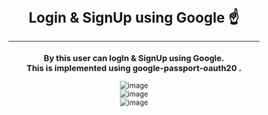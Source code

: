 
<center> <b> <h1>Login & SignUp using Google ☝️ </h1></b><center/> <hr/>

<h3>By this user can logIn & SignUp using Google.  <br/>
This is implemented using <b> google-passport-oauth20 .</b> <br></h3>

![image](https://github.com/IreshEranga/LogIn_With_Google/assets/117840288/77f9614b-8743-408e-9450-4ea53cedadd4) <br/>
![image](https://github.com/IreshEranga/LogIn_With_Google/assets/117840288/e0cb0e03-a0b8-4c5f-b28f-420c820bbf7c) <br/>
![image](https://github.com/IreshEranga/LogIn_With_Google/assets/117840288/75267acf-64d5-4aa8-8671-da78f0f72165)  <br/>

